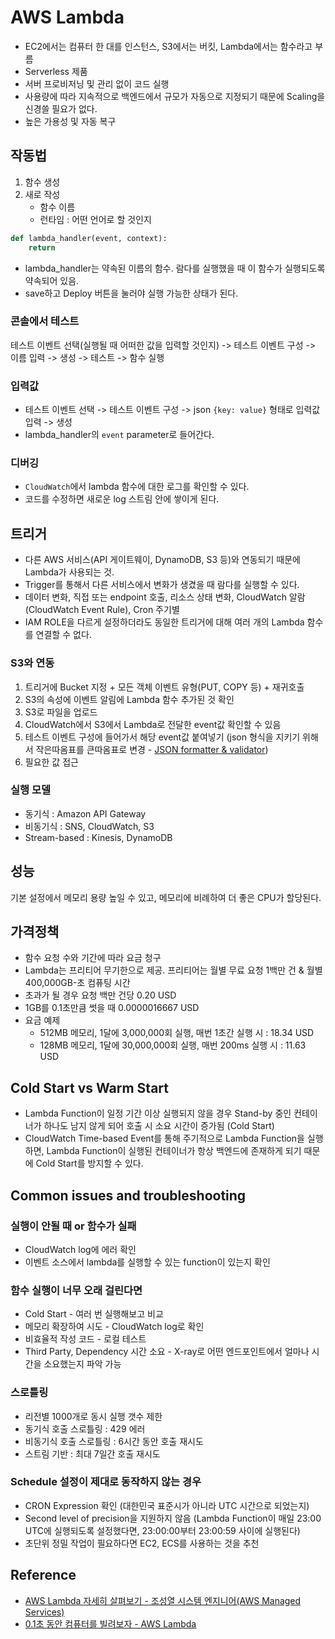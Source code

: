 # AWS Lambda

- EC2에서는 컴퓨터 한 대를 인스턴스, S3에서는 버킷, Lambda에서는 함수라고 부름
- Serverless 제품
- 서버 프로비저닝 및 관리 없이 코드 실행
- 사용량에 따라 지속적으로 백엔드에서 규모가 자동으로 지정되기 때문에 Scaling을 신경쓸 필요가 없다.
- 높은 가용성 및 자동 복구

## 작동법

1. 함수 생성
2. 새로 작성
   - 함수 이름
   - 런타임 : 어떤 언어로 할 것인지

```py
def lambda_handler(event, context):
    return
```

- lambda_handler는 약속된 이름의 함수. 람다를 실행했을 때 이 함수가 실행되도록 약속되어 있음.
- save하고 Deploy 버튼을 눌러야 실행 가능한 상태가 된다.

### 콘솔에서 테스트

테스트 이벤트 선택(실행될 때 어떠한 값을 입력할 것인지) -> 테스트 이벤트 구성 -> 이름 입력 -> 생성 -> 테스트 -> 함수 실행

### 입력값

- 테스트 이벤트 선택 -> 테스트 이벤트 구성 -> json `{key: value}` 형태로 입력값 입력 -> 생성
- lambda_handler의 `event` parameter로 들어간다.

### 디버깅

- `CloudWatch`에서 lambda 함수에 대한 로그를 확인할 수 있다.
- 코드를 수정하면 새로운 log 스트림 안에 쌓이게 된다.

## 트리거

- 다른 AWS 서비스(API 게이트웨이, DynamoDB, S3 등)와 연동되기 때문에 Lambda가 사용되는 것.
- Trigger를 통해서 다른 서비스에서 변화가 생겼을 때 람다를 실행할 수 있다.
- 데이터 변화, 직접 또는 endpoint 호출, 리소스 상태 변화, CloudWatch 알람(CloudWatch Event Rule), Cron 주기별
- IAM ROLE을 다르게 설정하더라도 동일한 트리거에 대해 여러 개의 Lambda 함수를 연결할 수 없다.

### S3와 연동

1. 트리거에 Bucket 지정 + 모든 객체 이벤트 유형(PUT, COPY 등) + 재귀호출
2. S3의 속성에 이벤트 알림에 Lambda 함수 추가된 것 확인
3. S3로 파일을 업로드
4. CloudWatch에서 S3에서 Lambda로 전달한 event값 확인할 수 있음
5. 테스트 이벤트 구성에 들어가서 해당 event값 붙여넣기 (json 형식을 지키기 위해서 작은따옴표를 큰따옴표로 변경 - [JSON formatter & validator](https://jsonformatter.curiousconcept.com/))
6. 필요한 값 접근

### 실행 모델

- 동기식 : Amazon API Gateway
- 비동기식 : SNS, CloudWatch, S3
- Stream-based : Kinesis, DynamoDB

## 성능

기본 설정에서 메모리 용량 높일 수 있고, 메모리에 비례하여 더 좋은 CPU가 할당된다.

## 가격정책

- 함수 요청 수와 기간에 따라 요금 청구
- Lambda는 프리티어 무기한으로 제공. 프리티어는 월별 무료 요청 1백만 건 & 월별 400,000GB-초 컴퓨팅 시간
- 초과가 될 경우 요청 백만 건당 0.20 USD
- 1GB를 0.1초만큼 썻을 때 0.0000016667 USD
- 요금 예제
  - 512MB 메모리, 1달에 3,000,000회 실행, 매번 1초간 실행 시 : 18.34 USD
  - 128MB 메모리, 1달에 30,000,000회 실행, 매번 200ms 실행 시 : 11.63 USD

## Cold Start vs Warm Start

- Lambda Function이 일정 기간 이상 실행되지 않을 경우 Stand-by 중인 컨테이너가 하나도 남지 않게 되어 호출 시 소요 시간이 증가됨 (Cold Start)
- CloudWatch Time-based Event를 통해 주기적으로 Lambda Function을 실행하면, Lambda Function이 실행된 컨테이너가 항상 백엔드에 존재하게 되기 때문에 Cold Start를 방지할 수 있다.

## Common issues and troubleshooting

### 실행이 안될 때 or 함수가 실패

- CloudWatch log에 에러 확인
- 이벤트 소스에서 lambda를 실행할 수 있는 function이 있는지 확인

### 함수 실행이 너무 오래 걸린다면

- Cold Start - 여러 번 실행해보고 비교
- 메모리 확장하여 시도 - CloudWatch log로 확인
- 비효율적 작성 코드 - 로컬 테스트
- Third Party, Dependency 시간 소요 - X-ray로 어떤 엔드포인트에서 얼마나 시간을 소요했는지 파악 가능

### 스로틀링

- 리전별 1000개로 동시 실행 갯수 제한
- 동기식 호출 스로틀링 : 429 에러
- 비동기식 호출 스로틀링 : 6시간 동안 호출 재시도
- 스트림 기반 : 최대 7일간 호출 재시도

### Schedule 설정이 제대로 동작하지 않는 경우

- CRON Expression 확인 (대한민국 표준시가 아니라 UTC 시간으로 되었는지)
- Second level of precision을 지원하지 않음 (Lambda Function이 매일 23:00 UTC에 실행되도록 설정했다면, 23:00:00부터 23:00:59 사이에 실행된다)
- 초단위 정밀 작업이 필요하다면 EC2, ECS를 사용하는 것을 추천

## Reference

- [AWS Lambda 자세히 살펴보기 - 조성열 시스템 엔지니어(AWS Managed Services)](https://www.youtube.com/watch?v=I_HuqdIXHEg)
- [0.1초 동안 컴퓨터를 빌려보자 - AWS Lambda](https://www.youtube.com/watch?v=t8sjTFM_tfE&fbclid=IwAR1m35LHhEoMMgcCKEjaGs-KJ04M2v-wuE1AuqC0OQLWpgoGOfyf3Md5aFk)
